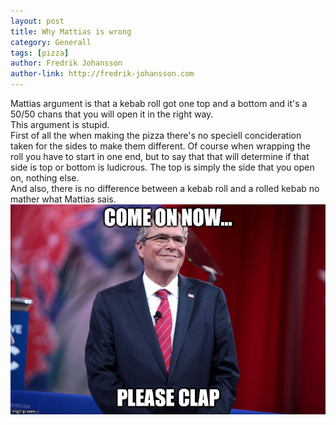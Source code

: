 ```yaml
---
layout: post
title: Why Mattias is wrong
category: Generall
tags: [pizza]
author: Fredrik Johansson
author-link: http://fredrik-johansson.com
---
```


Mattias argument is that a kebab roll got one top and a bottom and it's a 50/50 chans that you will open it in the right way.  
This argument is stupid.  
First of all the when making the pizza there's no speciell concideration taken for the sides to make them different. Of course when wrapping the roll you have to start in one end, but to say that that will determine if that side is top or bottom is ludicrous. The top is simply the side that you open on, nothing else.  
And also, there is no difference between a kebab roll and a rolled kebab no mather what Mattias sais.  
![Please clap](/assets/images/jeb-please-clap.jpg)
